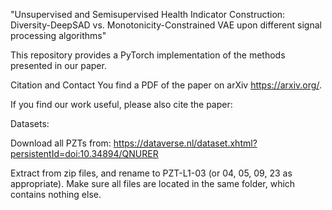 "Unsupervised and Semisupervised Health Indicator Construction: Diversity-DeepSAD vs. Monotonicity-Constrained VAE upon different signal processing algorithms"

This repository provides a PyTorch implementation of the methods presented in our paper.

Citation and Contact
You find a PDF of the paper on arXiv https://arxiv.org/.

If you find our work useful, please also cite the paper:


Datasets:

Download all PZTs from: 
https://dataverse.nl/dataset.xhtml?persistentId=doi:10.34894/QNURER

Extract from zip files, and rename to PZT-L1-03 (or 04, 05, 09, 23 as appropriate).
Make sure all files are located in the same folder, which contains nothing else.
